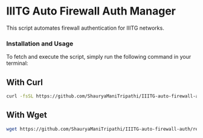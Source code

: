 # IIITG Auto Firewall Auth Manager
This script automates firewall authentication for IIITG networks.

### Installation and Usage
To fetch and execute the script, simply run the following command in your terminal:
## With Curl
```bash
curl -fsSL https://github.com/ShauryaManiTripathi/IIITG-auto-firewall-auth/releases/download/release/manager.sh -o manager.sh && chmod +x manager.sh && sudo ./manager.sh
```

## With Wget
```bash
wget https://github.com/ShauryaManiTripathi/IIITG-auto-firewall-auth/releases/download/release/manager.sh -O manager.sh && chmod +x manager.sh && sudo ./manager.sh
```

